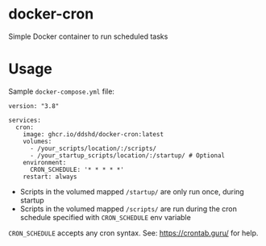 # docker-cron
 Simple Docker container to run scheduled tasks

# Usage

Sample `docker-compose.yml` file:

```
version: "3.8"

services:
  cron:
    image: ghcr.io/ddshd/docker-cron:latest
    volumes:
      - /your_scripts/location/:/scripts/
      - /your_startup_scripts/location/:/startup/ # Optional
    environment:
      CRON_SCHEDULE: '* * * * *'
    restart: always
```

- Scripts in the volumed mapped `/startup/` are only run once, during startup
- Scripts in the volumed mapped `/scripts/` are run during the cron schedule specified with `CRON_SCHEDULE` env variable

`CRON_SCHEDULE` accepts any cron syntax. See: https://crontab.guru/ for help.
